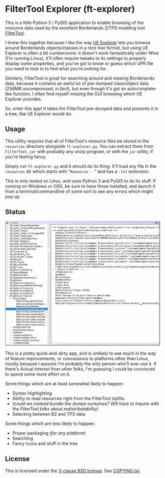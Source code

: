 FilterTool Explorer (ft-explorer)
=================================

This is a little Python 3 / PyQt5 application to enable browsing of the
resource data used by the excellent Borderlands 2/TPS modding tool
[FilterTool](https://github.com/BLCM/BLCMods/wiki/UCP-Filter-Tool).

I threw this together because I like the way
[UE Explorer](http://eliotvu.com/portfolio/view/21/ue-explorer) lets you
browse around Borderlands objects/classes in a nice tree format, but using
UE Explorer is often a bit cumbersome: it doesn't work fantastically under
Wine *(I'm running Linux)*, it'll often require tweaks to its settings to
properly display some properties, and you've got to know or guess which UPK
file you need to look in to find what you're looking for.

Similarly, FilterTool is great for searching around and viewing Borderlands
data, because it contains an awful lot of pre-dumped class/object data
*(258MB uncompressed, in fact)*, but even though it's got an
autocomplete-like function, I often find myself missing the GUI browsing
which UE Explorer provides.

So, enter this app!  It takes the FilterTool pre-dumped data and presents
it in a tree, like UE Explorer would do.

Usage
-----

This utility requires that all of FilterTool's resource files be stored in
the `resources` directory alongside `ft-explorer.py`.  You can extract
them from `FilterTool.jar` with probably any unzip program, or with the
`jar` utility, if you're feeling fancy.

Simply run `ft-explorer.py` and it should do its thing.  It'll load any
file in the `resources` dir which starts with "`Resource - `" and has
a `.txt` extension.

This is only tested on Linux, and uses Python 3 and PyQt5 to do its stuff.
If running on Windows or OSX, be sure to have those installed, and launch
it from a terminal/commandline of some sort to see any errors which might
pop up.

Status
------

![Main Window](screenshot.png)

This is a pretty quick-and-dirty app, and is unlikely to see much in the
way of feature improvements, or concessions to platforms other than Linux,
mostly because I assume I'm probably the only person who'll ever use it.
If there's Actual Interest from other folks, I'm guessing I could be
convinced to spend some more effort on it.

Some things which are at least somewhat likely to happen:

* Syntax Highlighting
* Ability to read resources right from the FilterTool zipfile.
* *(could we instead bundle the dumps ourselves?  Will have to inquire with
  the FilterTool folks about redistributability)*
* Selecting between B2 and TPS data

Some things which are less likely to happen:

* Proper packaging *(for any platform)*
* Searching
* Fancy icons and stuff in the tree

License
-------

This is licensed under the [3-clause BSD license](https://opensource.org/licenses/BSD-3-Clause).
See [COPYING.txt](COPYING.txt).

